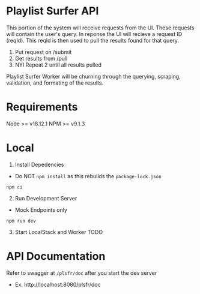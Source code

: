 # Playlist Surfer API

This portion of the system will receive requests from the UI. These requests will contain the user's query. In reponse the UI will recieve a request ID (reqId). This reqId is then used to pull the results found for that query.
1. Put request on /submit
2. Get results from /pull
3. NYI Repeat 2 until all results pulled

Playlist Surfer Worker will be churning through the querying, scraping, validation, and formating of the results.

# Requirements
Node >= v18.12.1
NPM >= v9.1.3

# Local
1. Install Depedencies
- Do NOT `npm install` as this rebuilds the `package-lock.json`
```
npm ci
```

2. Run Development Server
- Mock Endpoints only
```
npm run dev
```

3. Start LocalStack and Worker
TODO

# API Documentation
Refer to swagger at `/plsfr/doc` after you start the dev server
- Ex. http://localhost:8080/plsfr/doc